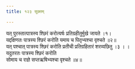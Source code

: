 ```yaml
---
title: १२३ सूक्तम्

---
```

यत् पुरस्तात्पात्रस्य श्छिरं करोत्यर्षः प्रतिग्रहीतुर्मुखे जायते ।१।  
यद्दक्षिणतः पात्रस्य श्छिरं करोति यमाय च पितृभ्यश्चा वृश्चते ॥२॥  
यत् पश्चात् पात्रस्य श्छिरं करोति प्रतीची प्रतिग्रहितारं शरव्यछितु ।३ । ।  
यदुतरतः पात्रस्य श्छिरं करोति  
सोमाय च राज्ञे सप्तऋषिभ्यश्चा वृश्चते ॥४॥  